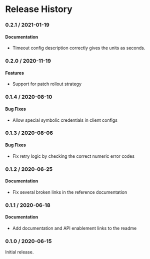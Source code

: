 # Release History

### 0.2.1 / 2021-01-19

#### Documentation

* Timeout config description correctly gives the units as seconds.

### 0.2.0 / 2020-11-19

#### Features

* Support for patch rollout strategy

### 0.1.4 / 2020-08-10

#### Bug Fixes

* Allow special symbolic credentials in client configs

### 0.1.3 / 2020-08-06

#### Bug Fixes

* Fix retry logic by checking the correct numeric error codes

### 0.1.2 / 2020-06-25

#### Documentation

* Fix several broken links in the reference documentation

### 0.1.1 / 2020-06-18

#### Documentation

* Add documentation and API enablement links to the readme

### 0.1.0 / 2020-06-15

Initial release.
